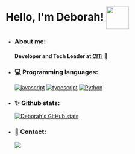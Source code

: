 <h1> Hello, I'm Deborah! <img width="60" align="center" src="https://images-wixmp-ed30a86b8c4ca887773594c2.wixmp.com/f/b310f0d7-c097-476c-a7ac-79ec2b4e56ed/d8zflh6-4b1f7d25-0215-4042-89cc-5b6077e5d776.gif?token=eyJ0eXAiOiJKV1QiLCJhbGciOiJIUzI1NiJ9.eyJzdWIiOiJ1cm46YXBwOiIsImlzcyI6InVybjphcHA6Iiwib2JqIjpbW3sicGF0aCI6IlwvZlwvYjMxMGYwZDctYzA5Ny00NzZjLWE3YWMtNzllYzJiNGU1NmVkXC9kOHpmbGg2LTRiMWY3ZDI1LTAyMTUtNDA0Mi04OWNjLTViNjA3N2U1ZDc3Ni5naWYifV1dLCJhdWQiOlsidXJuOnNlcnZpY2U6ZmlsZS5kb3dubG9hZCJdfQ.Wa0QK_x6e1mqPvQPGFDAdZPpCV2I_vAgtEORY4GN7vE"/> </h1>


- ### About me:
    #### Developer and Tech Leader at [CITi](https://citi.org.br/) 🚀

- ### 💻 Programming languages:

    [![javascript](https://img.shields.io/badge/JavaScript-323330?style=for-the-badge&logo=javascript&logoColor=F7DF1E)](https://developer.mozilla.org/en-US/docs/Web/JavaScript) 
    [![typescript](https://img.shields.io/badge/TypeScript-007ACC?style=for-the-badge&logo=typescript&logoColor=white)](https://www.typescriptlang.org/) 
    [![Python](https://img.shields.io/badge/Python-14354C?style=for-the-badge&logo=python&logoColor=white)](https://www.python.org/) 


- ### ✨ Github stats:

    [![Deborah's GitHub stats](https://github-readme-stats.vercel.app/api?username=debespindola)](https://github.com/debespindola/github-readme-stats)


- ### 📢 Contact: 
    <a href="https://www.linkedin.com/in/deborah-esp%C3%ADndola/" target="_blank"> <img src="https://camo.githubusercontent.com/31ad333f49e5ddbd4559e1978bbf19187c5a2886/68747470733a2f2f696d672e736869656c64732e696f2f62616467652f2d4c696e6b6564496e2d626c75653f7374796c653d666c61742d737175617265266c6f676f3d4c696e6b6564696e266c6f676f436f6c6f723d7768697465266c696e6b3d68747470733a2f2f7777772e6c696e6b6564696e2e636f6d2f696e2f7269636172646f2d6d6f7261746f2d3637333537363130382f" /> <a/>
